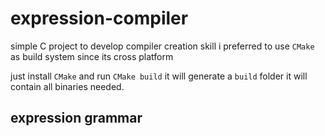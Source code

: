 # expression-compiler

simple C project to develop compiler creation skill
i preferred to use `CMake` as build system since its cross platform

just install `CMake` and run `CMake build` it will generate a `build` folder
it will contain all binaries needed.

## expression grammar
